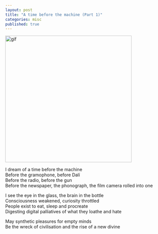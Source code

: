 ```yaml
---
layout: post
title: "A time before the machine (Part 1)"
categories: misc
published: true
---
```


<img src='/blog/assets/images/machine-thoughts.jpeg' height="400px" width="400px" alt='gif' />

<p>
I dream of a time before the machine<br>
Before the gramophone, before Dalí<br>
Before the radio, before the gun<br>
Before the newspaper, the phonograph, the film camera rolled into one<br>
</p><p>
I see the eye in the glass, the brain in the bottle<br>
Consciousness weakened, curiosity throttled<br>
People exist to eat, sleep and procreate<br>
Digesting digital palliatives of what they loathe and hate<br>
</p><p>
May synthetic pleasures for empty minds<br>
Be the wreck of civilisation and the rise of a new divine<br>
</p>